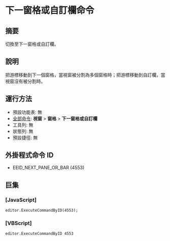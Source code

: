 # 下一窗格或自訂欄命令

## 摘要

切換至下一窗格或自訂欄。

## 說明

把游標移動到下一個窗格，當視窗被分割為多個窗格時；把游標移動到自訂欄，當視窗沒有被分割時。

## 運行方法

- 預設功能表: 無
- [全部命令](../tools/all_commands): **視窗**
\> **窗格**
\> **下一窗格或自訂欄**
- 工具列: 無
- 狀態列: 無
- 預設捷徑: 無

## 外掛程式命令 ID

- EEID\_NEXT\_PANE\_OR\_BAR (4553)

## 巨集

### \[JavaScript\]

```
editor.ExecuteCommandByID(4553);
```

### \[VBScript\]

```
editor.ExecuteCommandByID 4553
```
